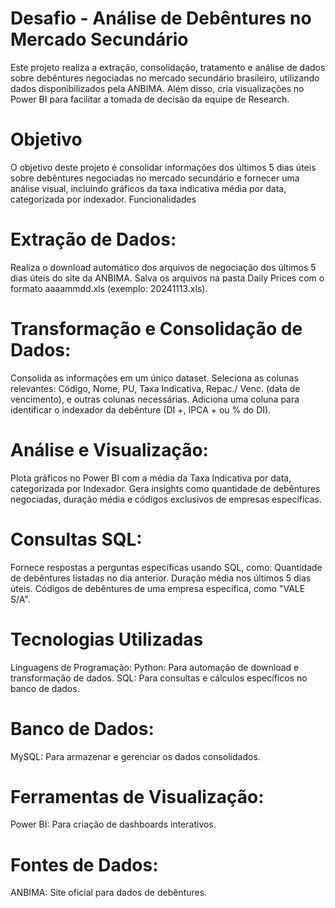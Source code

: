 # Desafio - Análise de Debêntures no Mercado Secundário
Este projeto realiza a extração, consolidação, tratamento e análise de dados sobre debêntures negociadas no mercado secundário brasileiro, utilizando dados disponibilizados pela ANBIMA. Além disso, cria visualizações no Power BI para facilitar a tomada de decisão da equipe de Research.
# Objetivo
O objetivo deste projeto é consolidar informações dos últimos 5 dias úteis sobre debêntures negociadas no mercado secundário e fornecer uma análise visual, incluindo gráficos da taxa indicativa média por data, categorizada por indexador.
Funcionalidades
# Extração de Dados:
Realiza o download automático dos arquivos de negociação dos últimos 5 dias úteis do site da ANBIMA.
Salva os arquivos na pasta Daily Prices com o formato aaaammdd.xls (exemplo: 20241113.xls).
# Transformação e Consolidação de Dados:
Consolida as informações em um único dataset.
Seleciona as colunas relevantes: Código, Nome, PU, Taxa Indicativa, Repac./ Venc. (data de vencimento), e outras colunas necessárias.
Adiciona uma coluna para identificar o indexador da debênture (DI +, IPCA + ou % do DI).
# Análise e Visualização:
Plota gráficos no Power BI com a média da Taxa Indicativa por data, categorizada por Indexador.
Gera insights como quantidade de debêntures negociadas, duração média e códigos exclusivos de empresas específicas.
# Consultas SQL:
Fornece respostas a perguntas específicas usando SQL, como:
Quantidade de debêntures listadas no dia anterior.
Duração média nos últimos 5 dias úteis.
Códigos de debêntures de uma empresa específica, como "VALE S/A".
# Tecnologias Utilizadas
Linguagens de Programação:
Python: Para automação de download e transformação de dados.
SQL: Para consultas e cálculos específicos no banco de dados.
# Banco de Dados:
MySQL: Para armazenar e gerenciar os dados consolidados.
# Ferramentas de Visualização:
Power BI: Para criação de dashboards interativos.
# Fontes de Dados:
ANBIMA: Site oficial para dados de debêntures.
